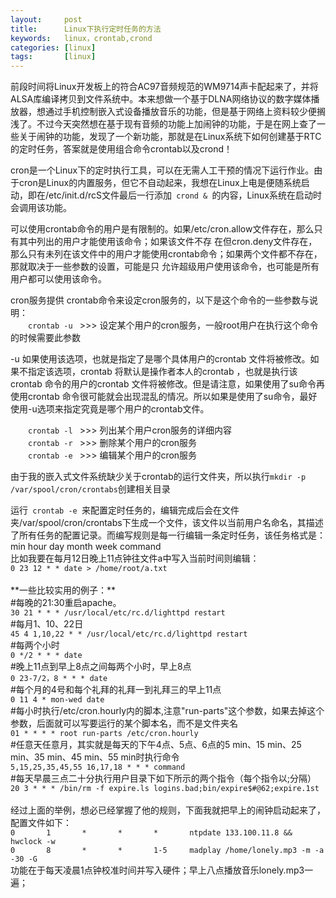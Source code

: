 ```yaml
---
layout:     post
title:      Linux下执行定时任务的方法
keywords:   linux，crontab,crond
categories: [linux]
tags:	    [linux]
---
```


<p>前段时间将Linux开发板上的符合AC97音频规范的WM9714声卡配起来了，并将ALSA库编译拷贝到文件系统中。本来想做一个基于DLNA网络协议的数字媒体播放器，想通过手机控制嵌入式设备播放音乐的功能，但是基于网络上资料较少便搁浅了。不过今天突然想在基于现有音频的功能上加闹钟的功能，于是在网上查了一些关于闹钟的功能，发现了一个新功能，那就是在Linux系统下如何创建基于RTC的定时任务，答案就是使用组合命令crontab以及crond！</p>

<p>cron是一个Linux下的定时执行工具，可以在无需人工干预的情况下运行作业。由于cron是Linux的内置服务，但它不自动起来，我想在Linux上电是便随系统启动，即在/etc/init.d/rcS文件最后一行添加<code> crond & </code>的内容，Linux系统在启动时会调用该功能。</p>
<p>可以使用crontab命令的用户是有限制的。如果/etc/cron.allow文件存在，那么只有其中列出的用户才能使用该命令；如果该文件不存 在但cron.deny文件存在，那么只有未列在该文件中的用户才能使用crontab命令；如果两个文件都不存在，那就取决于一些参数的设置，可能是只 允许超级用户使用该命令，也可能是所有用户都可以使用该命令。</p>
<p>cron服务提供 crontab命令来设定cron服务的，以下是这个命令的一些参数与说明：<br />
　　<code>crontab -u </code> >>> 设定某个用户的cron服务，一般root用户在执行这个命令的时候需要此参数 
<p>-u 如果使用该选项，也就是指定了是哪个具体用户的crontab 文件将被修改。如果不指定该选项，crontab 将默认是操作者本人的crontab ，也就是执行该crontab 命令的用户的crontab 文件将被修改。但是请注意，如果使用了su命令再使用crontab 命令很可能就会出现混乱的情况。所以如果是使用了su命令，最好使用-u选项来指定究竟是哪个用户的crontab文件。</p>
　　<code>crontab -l </code> >>> 列出某个用户cron服务的详细内容 <br />
　　<code>crontab -r </code> >>> 删除某个用户的cron服务 <br />
　　<code>crontab -e </code> >>> 编辑某个用户的cron服务 </p>
<p>由于我的嵌入式文件系统缺少关于crontab的运行文件夹，所以执行<code>mkdir -p /var/spool/cron/crontabs</code>创建相关目录</p>
运行<code> crontab -e </code>来配置定时任务的，编辑完成后会在文件夹/var/spool/cron/crontabs下生成一个文件，该文件以当前用户名命名，其描述了所有任务的配置记录。而编写规则是每一行编辑一条定时任务，该任务格式是：
<br />min hour day month week command
<br />比如我要在每月12日晚上11点钟往文件a中写入当前时间则编辑：<br />
<code>0 23 12 * * date > /home/root/a.txt</code>
<br />
<br />**一些比较实用的例子：**
<br />	#每晚的21:30重启apache。
<br />	<code>30 21 * * * /usr/local/etc/rc.d/lighttpd restart</code>
<br />	#每月1、10、22日
<br />	<code>45 4 1,10,22 * * /usr/local/etc/rc.d/lighttpd restart</code>
<br />	#每两个小时
<br />	<code>0 */2 * * * date</code>
<br />	#晚上11点到早上8点之间每两个小时，早上8点
<br />	<code>0 23-7/2，8 * * * date</code>
<br />	#每个月的4号和每个礼拜的礼拜一到礼拜三的早上11点
<br />	<code>0 11 4 * mon-wed date</code>
<br />	#每小时执行/etc/cron.hourly内的脚本,注意"run-parts"这个参数，如果去掉这个参数，后面就可以写要运行的某个脚本名，而不是文件夹名
<br />	<code>01 * * * * root run-parts /etc/cron.hourly</code>
<br />	#任意天任意月，其实就是每天的下午4点、5点、6点的5 min、15 min、25 min、35 min、45 min、55 min时执行命令
<br />	<code>5,15,25,35,45,55 16,17,18 * * * command</code>
<br />	#每天早晨三点二十分执行用户目录下如下所示的两个指令（每个指令以;分隔）
<br />	<code>20 3 * * * /bin/rm -f expire.ls logins.bad;bin/expire$#@62;expire.1st</code>
<br />
<br />经过上面的举例，想必已经掌握了他的规则，下面我就把早上的闹钟启动起来了，配置文件如下：
<br /><code>0       1       *       *       *       ntpdate 133.100.11.8 && hwclock -w</code>
<br /><code>0       8       *       *       1-5     madplay /home/lonely.mp3 -m -a -30 -G</code>
<br />功能在于每天凌晨1点钟校准时间并写入硬件；早上八点播放音乐lonely.mp3一遍；
